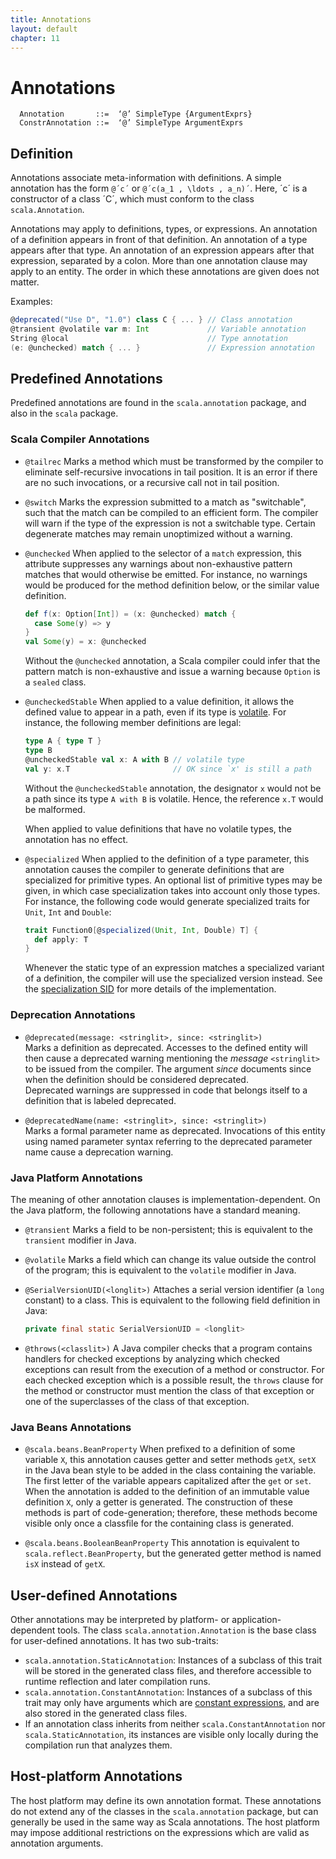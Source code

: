 ```yaml
---
title: Annotations
layout: default
chapter: 11
---
```


# Annotations

```ebnf
  Annotation       ::=  ‘@’ SimpleType {ArgumentExprs}
  ConstrAnnotation ::=  ‘@’ SimpleType ArgumentExprs
```

## Definition

Annotations associate meta-information with definitions.
A simple annotation has the form `@´c´` or `@´c(a_1 , \ldots , a_n)´`.
Here, ´c´ is a constructor of a class ´C´, which must conform
to the class `scala.Annotation`.

Annotations may apply to definitions, types, or expressions.
An annotation of a definition appears in front of that definition.
An annotation of a type appears after that type.
An annotation of an expression appears after that expression, separated by a colon.
More than one annotation clause may apply to an entity.
The order in which these annotations are given does not matter.

Examples:

```scala
@deprecated("Use D", "1.0") class C { ... } // Class annotation
@transient @volatile var m: Int             // Variable annotation
String @local                               // Type annotation
(e: @unchecked) match { ... }               // Expression annotation
```

## Predefined Annotations

Predefined annotations are found in the `scala.annotation` package, and also in the `scala` package.

### Scala Compiler Annotations

  * `@tailrec` Marks a method which must be transformed by the compiler
    to eliminate self-recursive invocations in tail position.
    It is an error if there are no such invocations, or a recursive call not in tail position.

  * `@switch` Marks the expression submitted to a match as "switchable",
    such that the match can be compiled to an efficient form.
    The compiler will warn if the type of the expression is not a switchable type.
    Certain degenerate matches may remain unoptimized without a warning.

  * `@unchecked` When applied to the selector of a `match` expression,
    this attribute suppresses any warnings about non-exhaustive pattern
    matches that would otherwise be emitted. For instance, no warnings
    would be produced for the method definition below, or the similar value definition.

    ```scala
    def f(x: Option[Int]) = (x: @unchecked) match {
      case Some(y) => y
    }
    val Some(y) = x: @unchecked
    ```

    Without the `@unchecked` annotation, a Scala compiler could infer that the pattern match is non-exhaustive and issue a warning because `Option` is a `sealed` class.

  * `@uncheckedStable` When applied to a value definition, it allows the defined
    value to appear in a path, even if its type is [volatile](03-types.html#volatile-types).
    For instance, the following member definitions are legal:

    ```scala
    type A { type T }
    type B
    @uncheckedStable val x: A with B // volatile type
    val y: x.T                       // OK since `x' is still a path
    ```

    Without the `@uncheckedStable` annotation, the designator `x`
    would not be a path since its type `A with B` is volatile. Hence,
    the reference `x.T` would be malformed.

    When applied to value definitions that have no volatile types, the annotation has no effect.

  * `@specialized` When applied to the definition of a type parameter, this annotation causes the compiler to generate definitions that are specialized for primitive types.
    An optional list of primitive types may be given, in which case specialization
    takes into account only those types.
    For instance, the following code would generate specialized traits for
    `Unit`, `Int` and `Double`:

    ```scala
    trait Function0[@specialized(Unit, Int, Double) T] {
      def apply: T
    }
    ```

    Whenever the static type of an expression matches a specialized variant of
    a definition, the compiler will use the specialized version instead.
    See the [specialization SID](https://docs.scala-lang.org/sips/scala-specialization.html) for more details of the implementation.
    
### Deprecation Annotations

  * `@deprecated(message: <stringlit>, since: <stringlit>)`<br/>
    Marks a definition as deprecated. Accesses to the
    defined entity will then cause a deprecated warning mentioning the
    _message_ `<stringlit>` to be issued from the compiler.
    The argument _since_ documents since when the definition should be considered deprecated.<br/>
    Deprecated warnings are suppressed in code that belongs itself to a definition
    that is labeled deprecated.

  * `@deprecatedName(name: <stringlit>, since: <stringlit>)`<br/>
    Marks a formal parameter name as deprecated. Invocations of this entity
    using named parameter syntax referring to the deprecated parameter name cause a deprecation warning.

### Java Platform Annotations

The meaning of other annotation clauses is implementation-dependent. On the
Java platform, the following annotations have a standard meaning.

  * `@transient` Marks a field to be non-persistent; this is
    equivalent to the `transient` modifier in Java.

  * `@volatile` Marks a field which can change its value
    outside the control of the program; this
    is equivalent to the `volatile` modifier in Java.

  * `@SerialVersionUID(<longlit>)` Attaches a serial version identifier (a
    `long` constant) to a class.
    This is equivalent to the following field
    definition in Java:

    ```java
    private final static SerialVersionUID = <longlit>
    ```

  * `@throws(<classlit>)` A Java compiler checks that a program contains handlers for checked exceptions
    by analyzing which checked exceptions can result from the execution of a method or
    constructor. For each checked exception which is a possible result, the
    `throws`
    clause for the method or constructor must mention the class of that exception
    or one of the superclasses of the class of that exception.

### Java Beans Annotations

  * `@scala.beans.BeanProperty` When prefixed to a definition of some variable `X`, this
    annotation causes getter and setter methods `getX`, `setX`
    in the Java bean style to be added in the class containing the
    variable. The first letter of the variable appears capitalized after
    the `get` or `set`. When the annotation is added to the
    definition of an immutable value definition `X`, only a getter is
    generated. The construction of these methods is part of
    code-generation; therefore, these methods become visible only once a
    classfile for the containing class is generated.

  * `@scala.beans.BooleanBeanProperty` This annotation is equivalent to `scala.reflect.BeanProperty`, but
    the generated getter method is named `isX` instead of `getX`.

## User-defined Annotations

Other annotations may be interpreted by platform- or application-dependent
tools. The class `scala.annotation.Annotation` is the base class for
user-defined annotations. It has two sub-traits:
- `scala.annotation.StaticAnnotation`: Instances of a subclass of this trait
  will be stored in the generated class files, and therefore accessible to
  runtime reflection and later compilation runs.
- `scala.annotation.ConstantAnnotation`: Instances of a subclass of this trait
  may only have arguments which are
  [constant expressions](06-expressions.html#constant-expressions), and are
  also stored in the generated class files.
- If an annotation class inherits from neither `scala.ConstantAnnotation` nor
  `scala.StaticAnnotation`, its instances are visible only locally during the
  compilation run that analyzes them.

## Host-platform Annotations

The host platform may define its own annotation format. These annotations do not
extend any of the classes in the `scala.annotation` package, but can generally
be used in the same way as Scala annotations. The host platform may impose
additional restrictions on the expressions which are valid as annotation
arguments.
